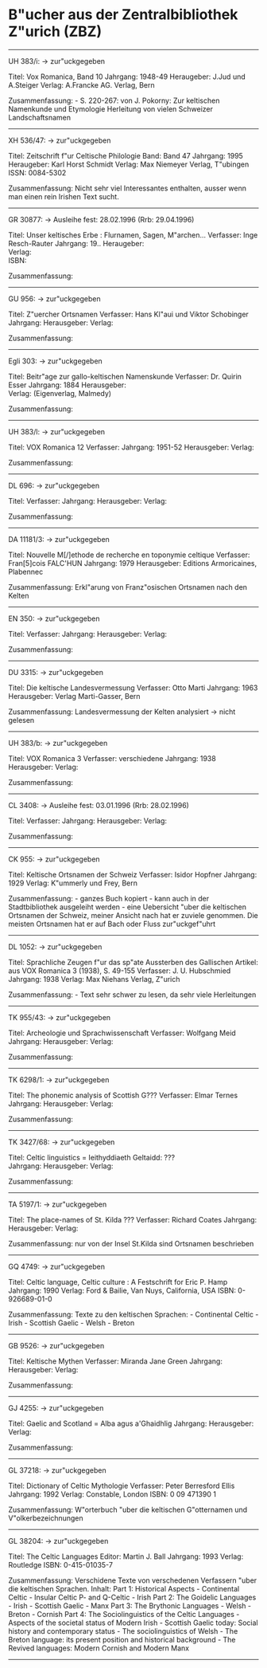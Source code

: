 
  B"ucher aus der Zentralbibliothek Z"urich (ZBZ)
  ===============================================

  -------------------------------------------------------------------------
   UH 383/i:       -> zur"uckgegeben
  
   Titel:       Vox Romanica, Band 10
   Jahrgang:    1948-49
   Heraugeber:  J.Jud und A.Steiger
   Verlag:      A.Francke AG. Verlag, Bern
   
   Zusammenfassung:
    - S. 220-267: von J. Pokorny: Zur keltischen Namenkunde und Etymologie
      Herleitung von vielen Schweizer Landschaftsnamen

  -------------------------------------------------------------------------
   XH 536/47:      -> zur"uckgegeben
  
   Titel:       Zeitschrift f"ur Celtische Philologie
   Band:        Band 47
   Jahrgang:    1995
   Heraugeber:  Karl Horst Schmidt
   Verlag:      Max Niemeyer Verlag, T"ubingen
   ISSN:        0084-5302
   
   Zusammenfassung:
    Nicht sehr viel Interessantes enthalten, ausser wenn man einen rein
    Irishen Text sucht.

  -------------------------------------------------------------------------
   GR 30877:       -> Ausleihe fest: 28.02.1996 (Rrb: 29.04.1996)
  
   Titel:       Unser keltisches Erbe : Flurnamen, Sagen, M"archen...
   Verfasser:   Inge Resch-Rauter
   Jahrgang:    19..
   Heraugeber:  
   Verlag:      
   ISBN:        
   
   Zusammenfassung:
   
  -------------------------------------------------------------------------
   GU 956:         -> zur"uckgegeben
   
   Titel:       Z"uercher Ortsnamen
   Verfasser:   Hans Kl"aui und Viktor Schobinger
   Jahrgang:
   Herausgeber:
   Verlag:
   
   Zusammenfassung:
   
  ------------------------------------------------------------------------
   Egli 303:       -> zur"uckgegeben
   
   Titel:        Beitr"age zur gallo-keltischen Namenskunde
   Verfasser:    Dr. Quirin Esser
   Jahrgang:     1884
   Herausgeber:  
   Verlag:       (Eigenverlag, Malmedy)
   
   Zusammenfassung:
   
  ------------------------------------------------------------------------   
   UH 383/l:       -> zur"uckgegeben
   
   Titel:        VOX Romanica 12
   Verfasser:
   Jahrgang:     1951-52
   Herausgeber:
   Verlag:
   
   Zusammenfassung:
   
  ------------------------------------------------------------------------
   DL 696:         -> zur"uckgegeben
   
   Titel:
   Verfasser:
   Jahrgang:
   Herausgeber:
   Verlag:
   
   Zusammenfassung:
   
  ------------------------------------------------------------------------
   DA 11181/3:     -> zur"uckgegeben
   
   Titel:        Nouvelle M[/]ethode de recherche en toponymie celtique
   Verfasser:    Fran[5]cois FALC'HUN
   Jahrgang:     1979
   Herausgeber:  Editions Armoricaines, Plabennec
   
   Zusammenfassung:
     Erkl"arung von Franz"osischen Ortsnamen nach den Kelten     
   
  ------------------------------------------------------------------------
   EN 350:         -> zur"uckgegeben
   
   Titel:
   Verfasser:
   Jahrgang:
   Herausgeber:
   Verlag:
   
   Zusammenfassung:
   
  ------------------------------------------------------------------------
   DU 3315:        -> zur"uckgegeben
   
   Titel:        Die keltische Landesvermessung
   Verfasser:    Otto Marti
   Jahrgang:     1963
   Herausgeber:  Verlag Marti-Gasser, Bern
      
   Zusammenfassung:
     Landesvermessung der Kelten analysiert -> nicht gelesen
   
  ------------------------------------------------------------------------
   UH 383/b:       -> zur"uckgegeben
   
   Titel:        VOX Romanica 3
   Verfasser:    verschiedene
   Jahrgang:     1938
   Herausgeber:
   Verlag:
   
   Zusammenfassung:
   
  ------------------------------------------------------------------------
   CL 3408:        -> Ausleihe fest: 03.01.1996 (Rrb: 28.02.1996)
   
   Titel:
   Verfasser:
   Jahrgang:
   Herausgeber:
   Verlag:
   
   Zusammenfassung:
   
  ------------------------------------------------------------------------
   CK 955:         -> zur"uckgegeben
   
   Titel:        Keltische Ortsnamen der Schweiz
   Verfasser:    Isidor Hopfner
   Jahrgang:     1929
   Verlag:       K"ummerly und Frey, Bern
   
   Zusammenfassung:
    - ganzes Buch kopiert
    - kann auch in der Stadtbibliothek ausgeleiht werden
    - eine Uebersicht "uber die keltischen Ortsnamen der Schweiz,
      meiner Ansicht nach hat er zuviele genommen. Die meisten
      Ortsnamen hat er auf Bach oder Fluss zur"uckgef"uhrt
   
  ------------------------------------------------------------------------
   DL 1052:        -> zur"uckgegeben
   
   Titel:        Sprachliche Zeugen f"ur das sp"ate Aussterben des Gallischen
   Artikel:      aus VOX Romanica 3 (1938), S. 49-155
   Verfasser:    J. U. Hubschmied
   Jahrgang:     1938
   Verlag:       Max Niehans Verlag, Z"urich
   
   Zusammenfassung:
    - Text sehr schwer zu lesen, da sehr viele Herleitungen 
   
  ------------------------------------------------------------------------
   TK 955/43:      -> zur"uckgegeben
   
   Titel:        Archeologie und Sprachwissenschaft
   Verfasser:    Wolfgang Meid
   Jahrgang:
   Herausgeber:
   Verlag:
   
   Zusammenfassung:
   
  ------------------------------------------------------------------------
   TK 6298/1:      -> zur"uckgegeben
   
   Titel:        The phonemic analysis of Scottish G???
   Verfasser:    Elmar Ternes
   Jahrgang:
   Herausgeber:
   Verlag:
   
   Zusammenfassung:
   
  ------------------------------------------------------------------------
   TK 3427/68:     -> zur"uckgegeben
   
   Titel:        Celtic linguistics = Ieithyddiaeth Geltaidd: ???   
   Jahrgang:
   Herausgeber:
   Verlag:
   
   Zusammenfassung:
   
  ------------------------------------------------------------------------
   TA 5197/1:      -> zur"uckgegeben
   
   Titel:        The place-names of St. Kilda ???
   Verfasser:    Richard Coates
   Jahrgang:
   Herausgeber:
   Verlag:
   
   Zusammenfassung:
     nur von der Insel St.Kilda sind Ortsnamen beschrieben
   
  ------------------------------------------------------------------------
   GQ 4749:        -> zur"uckgegeben
   
   Titel:        Celtic language, Celtic culture : A Festschrift for Eric P. Hamp
   Jahrgang:     1990
   Verlag:       Ford & Bailie, Van Nuys, California, USA
   ISBN:         0-926689-01-0
   
   Zusammenfassung:
    Texte zu den keltischen Sprachen:
      - Continental Celtic
      - Irish
      - Scottish Gaelic
      - Welsh
      - Breton
   
  ------------------------------------------------------------------------
   GB 9526:        -> zur"uckgegeben
   
   Titel:        Keltische Mythen
   Verfasser:    Miranda Jane Green
   Jahrgang:
   Herausgeber:
   Verlag:
   
   Zusammenfassung:
   
  ------------------------------------------------------------------------
   GJ 4255:        -> zur"uckgegeben
   
   Titel:        Gaelic and Scotland = Alba agus a'Ghaidhlig
   Jahrgang:
   Herausgeber:
   Verlag:
   
   Zusammenfassung:
   
  ------------------------------------------------------------------------
   GL 37218:       -> zur"uckgegeben
   
   Titel:        Dictionary of Celtic Mythologie
   Verfasser:    Peter Berresford Ellis
   Jahrgang:     1992
   Verlag:       Constable, London
   ISBN:         0 09 471390 1
   
   Zusammenfassung:
    W"orterbuch "uber die keltischen G"otternamen und V"olkerbezeichnungen

  ------------------------------------------------------------------------
   GL 38204:       -> zur"uckgegeben
   
   Titel:        The Celtic Languages 
   Editor:       Martin J. Ball
   Jahrgang:     1993
   Verlag:       Routledge
   ISBN:         0-415-01035-7
   
   Zusammenfassung:
    Verschidene Texte von verschedenen Verfassern "uber die keltischen 
    Sprachen. Inhalt:
     Part 1: Historical Aspects
     - Continental Celtic
     - Insular Celtic P- and Q-Celtic
     - Irish
     Part 2: The Goidelic Languages
     - Irish
     - Scottish Gaelic
     - Manx
     Part 3: The Brythonic Languages
     - Welsh
     - Breton
     - Cornish
     Part 4: The Sociolinguistics of the Celtic Languages
     - Aspects of the societal status of Modern Irish
     - Scottish Gaelic today: Social history and contemporary status
     - The sociolinguistics of Welsh
     - The Breton language: its present position and historical background
     - The Revived languages: Modern Cornish and Modern Manx
    
  ------------------------------------------------------------------------
